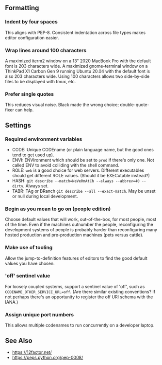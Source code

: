 ## Formatting
### Indent by four spaces
This aligns with PEP-8. Consistent indentation across file types makes editor configuration easier.

### Wrap lines around 100 characters
A maximized iterm2 window on a 13" 2020 MacBook Pro with the default font is 203 characters wide.
A maximized gnome-terminal window on a ThinkPad X1 Carbon Gen 9 running Ubuntu 20.04 with the default font is also 203 characters wide.
Using 100 characters allows two side-by-side files to be displayed with tmux, etc.

### Prefer single quotes
This reduces visual noise. Black made the wrong choice; double-quote-fixer can help.

## Settings
### Required environment variables
- CODE: Unique CODEname (or plain language name, but the good ones tend to get used up).
- ENVI: ENVIronment which should be set to `prod` if there's only one. Not called ENV to avoid colliding with the shell command.
- ROLE: `web` is a good choice for web servers. Different executables should get different ROLE values. (Should it be EXECutable instead?)
- HASH: `git describe --match=NeVeRmAtCh --always --abbrev=40 --dirty`. Always set.
- TABR: TAg or BRanch `git describe --all --exact-match`. May be unset or null during local development.

### Begin as you mean to go on (people edition)
Choose default values that will work, out-of-the-box, for most people, most of the time. Even if the machines outnumber the people, reconfiguring the development systems of people is probably harder than reconfiguring many hosted production and pre-production machines (pets versus cattle).

### Make use of tooling
Allow the jump-to-definition features of editors to find the good default values you have chosen.

### 'off' sentinel value
For loosely coupled systems, support a sentinel value of 'off', such as `CODENAME_OTHER_SERVICE_URL=off`. (Are there similar existing conventions? If not perhaps there's an opportunity to register the off URI schema with the IANA.) 

### Assign unique port numbers
This allows multiple codenames to run concurrently on a developer laptop.

## See Also
* https://12factor.net/
* https://peps.python.org/pep-0008/
